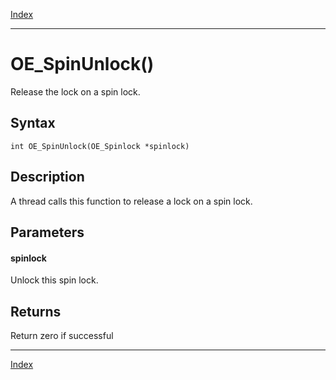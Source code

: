 [Index](index.md)

---
# OE_SpinUnlock()

Release the lock on a spin lock.

## Syntax

    int OE_SpinUnlock(OE_Spinlock *spinlock)
## Description 

A thread calls this function to release a lock on a spin lock.



## Parameters

#### spinlock

Unlock this spin lock.

## Returns

Return zero if successful

---
[Index](index.md)

